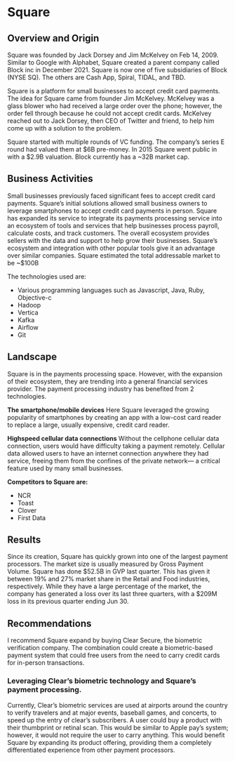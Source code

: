 # Square
## Overview and Origin 
Square was founded by Jack Dorsey and Jim McKelvey on Feb 14, 2009. Similar to Google with Alphabet, Square created a parent company called Block inc in December 2021. Square is now one of five subsidiaries of Block (NYSE SQ). The others are Cash App, Spiral, TIDAL, and TBD.  

Square is a platform for small businesses to accept credit card payments. The idea for Square came from founder Jim McKelvey. McKelvey was a glass blower who had received a large order over the phone; however, the order fell through because he could not accept credit cards. McKelvey reached out to Jack Dorsey, then CEO of Twitter and friend, to help him come up with a solution to the problem.  

Square started with multiple rounds of VC funding. The company’s series E round had valued them at $6B pre-money. In 2015 Square went public in with a $2.9B valuation. Block currently has a ~32B market cap. 

## Business Activities
Small businesses previously faced significant fees to accept credit card payments. Square’s initial solutions allowed small business owners to leverage smartphones to accept credit card payments in person. Square has expanded its service to integrate its payments processing service into an ecosystem of tools and services that help businesses process payroll, calculate costs, and track customers. The overall ecosystem provides sellers with the data and support to help grow their businesses. Square’s ecosystem and integration with other popular tools give it an advantage over similar companies. Square estimated the total addressable market to be ~$100B   

The technologies used are:
-	Various programming languages such as Javascript, Java, Ruby, Objective-c
-	Hadoop
-	Vertica
-	Kafka
-	Airflow
-	Git  


## Landscape
Square is in the payments processing space. However, with the expansion of their ecosystem, they are trending into a general financial services provider. 
The payment processing industry has benefited from 2 technologies.  

**The smartphone/mobile devices**
Here Square leveraged the growing popularity of smartphones by creating an app with a low-cost card reader to replace a large, usually expensive, credit card reader.  

**Highspeed cellular data connections**
Without the cellphone cellular data connection, users would have difficulty taking a payment remotely. Cellular data allowed users to have an internet connection anywhere they had service, freeing them from the confines of the private network— a critical feature used by many small businesses.  

**Competitors to Square are:**
- NCR
- Toast
- Clover
- First Data


## Results
Since its creation, Square has quickly grown into one of the largest payment processors. The market size is usually measured by Gross Payment Volume. Square has done $52.5B in GVP last quarter. This has given it between 19% and 27% market share in the Retail and Food industries, respectively. While they have a large percentage of the market, the company has generated a loss over its last three quarters, with a $209M loss in its previous quarter ending Jun 30.  


## Recommendations

I recommend Square expand by buying Clear Secure, the biometric verification company. The combination could create a biometric-based payment system that could free users from the need to carry credit cards for in-person transactions.
### Leveraging Clear’s biometric technology and Square’s payment processing.
Currently, Clear’s biometric services are used at airports around the country to verify travelers and at major events, baseball games, and concerts,  to speed up the entry of clear’s subscribers. A user could buy a product with their thumbprint or retinal scan. This would be similar to Apple pay’s system; however, it would not require the user to carry anything. 
This would benefit Square by expanding its product offering, providing them a completely differentiated experience from other payment processors.
